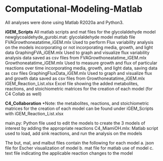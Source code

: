 # Computational-Modeling-Matlab
All analyses were done using Matlab R2020a and Python3.

**iGEM_Scripts**
All matlab scripts and mat files for the glycolaldehyde model
newglycoaldehyde_gurobi.mat: glycolaldehyde model matlab file
FVAGrowthoneatatime_iGEM.mlx
    Used to perform Flux variability analysis on the models incorporating or not incorporating media, growth, and light data
GraphingFVA_iGEM.mlx
    Used to graph and visualize flux variability analysis data saved as csv files from FVAGrowthoneatatime_iGEM.mlx
Growthoneatatime_iGEM.mlx
    Used to measure growth and flux of particular reactions over time incorporating media, growth, and light data, saving data as csv files
GraphingFluxData_iGEM.mlx
    Used to graph and visualize flux and growth data saved as csv files from Growthoneatatime_iGEM.mlx
iGEM_Reaction_List.xlsx
    Excel file showing the added metabolites, reactions, and stoichiometric matrices for the creation of each model (for C4 Collab as well)

**C4_Collaboration**
*Note: the metabolites, reactions, and stoichiometric matrices for the creation of each model can be found under iGEM_Scripts with iGEM_Reaction_List.xlsx

main.py: Python file used to edit the models to create the 3 models of interest by adding the appropriate reactions
C4_MiamiOH.mlx: Matlab script used to load, add sink reactions, and run the analysis on the models

The but, mal, and malbut files contain the following for each model
a. json file for Escher visualization of model
b. mat file for matlab use of model
c. text file indicating the applicable reaction changes to the model
